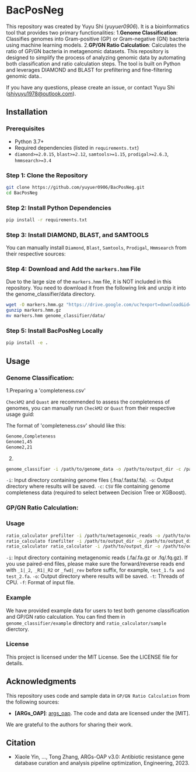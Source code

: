 # BacPosNeg

This repository was created by Yuyu Shi (_yuyuer0906_). It is a bioinformatics tool that provides two primary functionalities:
1.**Genome Classification**: Classifies genomes into Gram-positive (GP) or Gram-negative (GN) bacteria using machine learning models.
2.**GP/GN Ratio Calculation**: Calculates the ratio of GP/GN bacteria in metagenomic datasets.
This repository is designed to simplify the process of analyzing genomic data by automating both classification and ratio calculation steps. The tool is built on Python and leverages DIAMOND and BLAST for prefiltering and fine-filtering genomic data.. 

If you have any questions, please create an issue, or contact Yuyu Shi ([shiyuyu1978@outlook.com](shiyuyu1978@outlook.com)).

## Installation

### Prerequisites

- Python 3.7+
- Required dependencies (listed in `requirements.txt`)
- `diamond>=2.0.15`, `blast>=2.12`, `samtools>=1.15`, `prodigal>=2.6.3`, `hmmsearch>=3.4`

### Step 1: Clone the Repository

```bash
git clone https://github.com/yuyuer0906/BacPosNeg.git
cd BacPosNeg
```

### Step 2: Install Python Dependencies

```bash
pip install -r requirements.txt
```

### Step 3: Install DIAMOND, BLAST, and SAMTOOLS

You can manually install `Diamond`, `Blast`, `Samtools`, `Prodigal`, `Hmmsearch` from their respective sources:

[Diamond]: https://github.com/bbuchfink/diamond
[Blast]: https://blast.ncbi.nlm.nih.gov/Blast.cgi?PAGE_TYPE=BlastDocs&DOC_TYPE=Download
[Samtools]: https://github.com/samtools/samtools
[Prodigal]: https://github.com/hyattpd/Prodigal
[Hmmsearch]: https://github.com/EddyRivasLab/hmmer

### Step 4: Download and Add the `markers.hmm` File

Due to the large size of the `markers.hmm` file, it is NOT included in this repository. You need to download it from the following link and unzip it into the genome_classifier/data directory.

```bash
wget -O markers.hmm.gz "https://drive.google.com/uc?export=download&id=1bCihiTMvaKkwNx6lUzpvtfmxAwVn__ja"
gunzip markers.hmm.gz
mv markers.hmm genome_classifier/data/
```

### Step 5: Install BacPosNeg Locally

```bash
pip install -e .
```

## Usage

### Genome Classification: 

1.Preparing a 'completeness.csv'

`CheckM2` and `Quast` are recommended to assess the completeness of genomes, you can manually run `CheckM2` or `Quast` from their respective usage guid:

[CheckM2]: https://github.com/chklovski/CheckM2
[Quast]:https://github.com/ablab/quast

The format of 'completeness.csv' should like this:

```bash
Genome,Completeness
Genome1,45
Genome2,21
```

2.
```bash
genome_classifier -i /path/to/genome_data -o /path/to/output_dir -c /path/to/completeness_file.csv -t 180
```

`-i`: Input directory containing genome files (.fna/.fasta/.fa).
`-o`: Output directory where results will be saved.
`-c`: `CSV` file containing genome completeness data (required to select between Decision Tree or XGBoost).

### GP/GN Ratio Calculation:

### Usage 

```bash
ratio_calculator prefilter -i /path/to/metagenomic_reads -o /path/to/output_dir -f fa/fq -t 180
ratio_calculato finefilter -i /path/to/output_dir -o /path/to/output_dir -t 180
ratio_calculator ratio_calculator -i /path/to/output_dir -o /path/to/output_dir/ratio
```

`-i`: Input directory containing metagenomic reads (.fa/.fa.gz or .fq/.fq.gz). If you use paired-end files, please make sure the forward/reverse reads end with `_1|_2`,` _R1|_R2` or `_fwd|_rev` before suffix, for example, `test_1.fa and test_2.fa`.
`-o`: Output directory where results will be saved.
`-t`: Threads of CPU.
`-f`: Format of input file.

### Example

We have provided example data for users to test both genome classification and GP/GN ratio calculation. You can find them in `genome_classifier/example` directory and `ratio_calculator/sample` dierctory.

### License

This project is licensed under the MIT License. See the LICENSE file for details.

## Acknowledgments

This repository uses code and sample data in `GP/GN Ratio Calculation` from the following sources:

- **[ARGs_OAP]**: [args_oap](https://github.com/xinehc/ARGs_OAP). The code and data are licensed under the [MIT].

We are grateful to the authors for sharing their work.

## Citation

- Xiaole Yin, ..., Tong Zhang, ARGs-OAP v3.0: Antibiotic resistance gene database curation and analysis pipeline optimization, Engineering, 2023.




